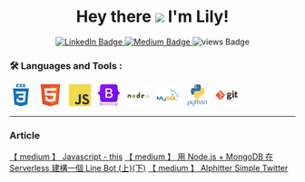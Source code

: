 <h1 align="center">
  Hey there
  <img src="https://media.giphy.com/media/hvRJCLFzcasrR4ia7z/giphy.gif" width="30" />
  I'm Lily!
</h1>

<div id="badges" align="center">
  <a href="#">
    <img src="https://img.shields.io/badge/LinkedIn-blue?style=plastic&logo=linkedin&logoColor=white&logoWidth=30" alt="LinkedIn Badge"/>
  </a>
  <a href="https://medium.com/@teppei.252033">
    <img src="https://img.shields.io/badge/Medium-black?style=plastic&logo=medium&logoColor=white&logoWidth=30" alt="Medium Badge"/>
  </a>
  <img src="https://komarev.com/ghpvc/?username=Liyli1122&style=flat-plastic&color=orange" alt="views Badge"/>
</div>


### :hammer_and_wrench: Languages and Tools :
<div>
  <img src="https://github.com/devicons/devicon/blob/master/icons/css3/css3-plain-wordmark.svg"  title="CSS3" alt="CSS" width="40" height="40"/>&nbsp&nbsp;
  <img src="https://github.com/devicons/devicon/blob/master/icons/html5/html5-original.svg" title="HTML5" alt="HTML" width="40" height="40"/>&nbsp&nbsp;
  <img src="https://github.com/devicons/devicon/blob/master/icons/javascript/javascript-original.svg" title="JavaScript" alt="JavaScript" width="40" height="40"/>&nbsp&nbsp;
    <img src="https://github.com/devicons/devicon/blob/master/icons/bootstrap/bootstrap-original-wordmark.svg" title="bootstrap" alt="bootstrap" width="40" height="40"/>&nbsp&nbsp;
    <img src="https://github.com/devicons/devicon/blob/master/icons/nodejs/nodejs-original-wordmark.svg" title="NodeJS" alt="NodeJS" width="40" height="40"/>&nbsp&nbsp;
  <img src="https://github.com/devicons/devicon/blob/master/icons/mysql/mysql-original-wordmark.svg" title="MySQL"  alt="MySQL" width="40" height="40"/>&nbsp&nbsp;
    <img src="https://github.com/devicons/devicon/blob/master/icons/python/python-original-wordmark.svg" title="python" alt="python" width="40" height="40"/>&nbsp&nbsp;
  <img src="https://github.com/devicons/devicon/blob/master/icons/git/git-original-wordmark.svg" title="Git" **alt="Git" width="40" height="40"/>
</div>

---
### Article
<a href="https://medium.com/@teppei.252033/%E7%AD%86%E8%A8%98-javascript-this-46a9550ec40c">【 medium 】 Javascript - this</a>
<a href="https://medium.com/@teppei.252033](https://medium.com/@teppei.252033/%E7%94%A8-node-js-mongodb-%E5%9C%A8-serverless-framework-%E5%BB%BA%E6%A7%8B%E4%B8%80%E5%80%8B-line-bot-%E4%B8%8A-c3da49072791">【 medium 】 用 Node.js + MongoDB 在 Serverless 建構一個 Line Bot (上)(下)</a>
<a href="https://medium.com/@teppei.252033/%E6%8E%A8%E7%89%B9%E5%B0%88%E6%A1%88%E7%B4%80%E9%8C%84-4adf79ba60db">【 medium 】 Alphitter Simple Twitter</a>
 
